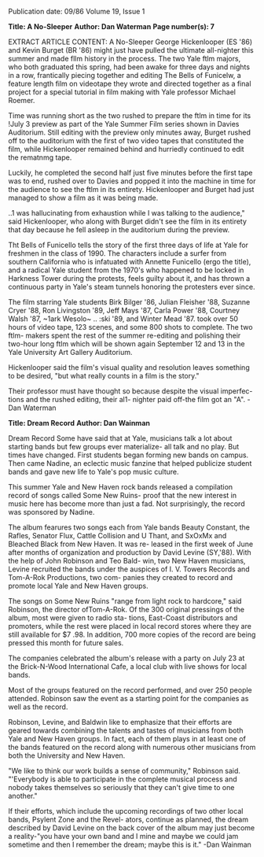 Publication date: 09/86
Volume 19, Issue 1

**Title: A No-Sleeper**
**Author: Dan Waterman**
**Page number(s): 7**

EXTRACT ARTICLE CONTENT:
A No-Sleeper 
George Hickenlooper (ES '86) and 
Kevin Burget (BR '86) might just have 
pulled the ultimate all-nighter this 
summer and made fllm history in the 
process. The two Yale ftlm majors, 
who both graduated this spring, had 
been awake for three days and nights 
in a row, frantically piecing together 
and editing The Bells of Funicelw, a 
feature length film on videotape they 
wrote and directed together as a final 
project for a special tutorial in film 
making with Yale professor Michael 
Roemer. 

Time was running short as the two 
rushed to prepare the ftlm in time for 
its !July 3 preview as part of the Yale 
Summer Film series shown in Davies 
Auditorium. Still editing with the 
preview only minutes away, Burget 
rushed off to the auditorium with the 
first of two video tapes that constituted 
the film, while Hickenlooper remained 
behind and hurriedly continued to edit 
the rematnmg 
tape. 

Luckily, 
he 
completed the second half just five 
minutes before the first tape was to 
end, rushed over to Davies and popped 
it into the machine in time for the 
audience to see the ftlm in its entirety. 
Hickenlooper and Burget had just 
managed to show a film as it was being 
made. 

..1 
was 
hallucinating from 
exhaustion while I was talking to the 
audience," said Hickenlooper, who 
along with Burget didn't see the film in 
its entirety that day because he fell 
asleep in the auditorium during the 
preview. 

Tht Bells of Funicello tells the story of 
the first three days of life at Yale for 
freshmen in the class of 1990. The 
characters 
include a 
surfer from 
southern California who is infatuated 
with Annette Funicello (ergo the title), 
and a radical Yale student from the 
1970's who happened to be locked in 
Harkness Tower during the protests, 
feels guilty about it, and has thrown a 
continuous party 
in Yale's steam 
tunnels honoring the protesters ever 
since. 

The film starring Yale students Birk 
Bilger '86, Julian Fleisher '88, Suzanne 
Cryer '88, Ron Livingston '89, Jeff 
Mays '87, Carla Power '88, Courtney 
Walsh '87, ~1ark Wesolo~ .. :ski '89, and 
Winter Mead '87. took over 50 hours 
of video tape, 123 scenes, and some 
800 shots to complete. The two ftlm-
makers spent the rest of the summer 
re-editing and polishing their two-hour 
long ftlm which will be shown again 
September 12 and 13 in the Yale 
University Art Gallery Auditorium. 

Hickenlooper said the film's visual 
quality and 
resolution leaves 
something to be desired, "but what 
really counts in a film is the story." 

Their professor must have thought so 
because despite the visual imperfec-
tions and the rushed editing, their al1-
nighter paid off-the film got an "A". 
-Dan Waterman 


**Title: Dream Record**
**Author: Dan Wainman**

Dream Record 
Some have said that at Yale, musicians 
talk a lot about starting bands but few 
groups ever materialize- all talk and 
no play. But times have changed. First 
students began forming new bands on 
campus. Then came Nadine, an eclectic 
music fanzine that helped publicize 
student bands and gave new life to 
Yale's pop music culture. 

This summer Yale and New Haven 
rock bands released a compilation 
record of songs called Some New 
Ruins- proof that the new interest in 
music here has become more than just 
a fad. Not surprisingly, the record was 
sponsored by Nadine. 

The album 
fearures two songs each from Yale 
bands Beauty Constant, the Rafles, 
Senator Flux, Cattle Collision and U 
Thant, and SxOxMx and Bleached 
Black from New Haven. It was re-
leased in the first week of June after 
months of organization and production 
by David Levine (SY,'88). With the 
help of John Robinson and Teo Bald-
win, 
two 
New Haven musicians, 
Levine recruited the bands under the 
auspices of I. V. Towers Records and 
Tom-A-Rok Productions, two com-
panies they created to record and 
promote local Yale and New Haven 
groups. 

The songs on Some New Ruins "range 
from light rock to hardcore," said 
Robinson, the director ofTom-A-Rok. 
Of the 300 original pressings of the 
album, most were given to radio sta-
tions, 
East-Coast distributors and 
promoters, while the rest were placed 
in local record stores where they are 
still available for $7 .98. In addition, 
700 more copies of the record are being 
pressed this month for future sales. 

The companies celebrated the 
album's release with a party on July 23 
at the Brick-N-Wood International 
Cafe, a local club with live shows for 
local bands. 

Most of the groups 
featured on the record performed, and 
over 250 people attended. Robinson 
saw the event as a starting point for the 
companies as well as the record. 

Robinson, Levine, and Baldwin like 
to emphasize that their efforts are 
geared towards combining the talents 
and tastes of musicians from both Yale 
and New Haven groups. In fact, each 
of them plays in at least one of the 
bands featured on the record along 
with numerous other musicians from 
both the University and New Haven. 

"We like to think our work builds a 
sense of community," Robinson said. 
"'Everybody is able to participate in the 
complete musical process and nobody 
takes themselves so seriously that they 
can't give time to one another." 

If their efforts, which include the 
upcoming recordings of two other local 
bands, Psylent Zone and the Revel-
ators, continue as planned, the dream 
described by David Levine on the back 
cover of the album may just become a 
reality-"you have your own band and 
I mine and maybe we could jam 
sometime and then I remember the 
dream; maybe this is it." 
-Dan Wainman